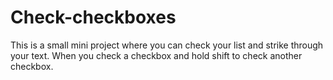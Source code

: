 # Check-checkboxes
This is a small mini project where you can check your list and strike through your text.
When you check a checkbox and hold shift to check another checkbox.

